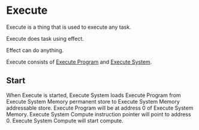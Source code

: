 # **Execute**



Execute is a thing that is used to execute any task.



Execute does task using effect.



Effect can do anything.



Execute consists of [Execute Program](ExecuteProgram/a.md) and [Execute System](ExecuteSystem/a.md).






## Start


When Execute is started, Execute System loads Execute Program from Execute System Memory permanent store to Execute System Memory addressable store.
Execute Program will be at address 0 of Execute System Memory.
Execute System Compute instruction pointer will point to address 0. Execute System Compute will start compute.